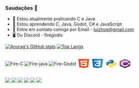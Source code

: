 ### Saudações 👋





- 🔭 Estou atualmente praticando C e Java
- 🌱 Estou aprendendo C, Java, Godot, C# e JavaScript
- 📱 Entre em contato comigo por Email - luizhoe@gmail.com
- 🖥 Ou Discord - firegodis

[![Anurag's GitHub stats](https://github-readme-stats.vercel.app/api?username=FireGodis&show_icons=true&theme=dark  )](https://github.com/FireGodis/github-readme-stats&show_icons=true&theme=dark  )
[![Top Langs](https://github-readme-stats.vercel.app/api/top-langs/?username=FireGodis&layout=donut&theme=dark)](https://github.com/FireGodis/github-readme-stats&theme=dark)




<div style="display: inline_block"><br>
  <img align="center" alt="Fire-C" height="30" width="40" src="https://cdn.jsdelivr.net/gh/devicons/devicon@latest/icons/c/c-original.svg">
  <img align="center" alt="Fire-java" height="30" width="40" src="https://cdn.jsdelivr.net/gh/devicons/devicon@latest/icons/java/java-original-wordmark.svg">
  <img align="center" alt="Fire-Godot" height="30" width="40" src="https://cdn.jsdelivr.net/gh/devicons/devicon@latest/icons/godot/godot-original.svg">
  <img align="center" alt="Fire-HTML" height="30" width="40" src="https://raw.githubusercontent.com/devicons/devicon/master/icons/html5/html5-original.svg">
  <img align="center" alt="Fire-CSS" height="30" width="40" src="https://raw.githubusercontent.com/devicons/devicon/master/icons/css3/css3-original.svg">
  <img align="center" alt="Fire-Python" height="30" width="40" src="https://raw.githubusercontent.com/devicons/devicon/master/icons/python/python-original.svg">
  <img align="center" alt="Fire-Csharp" height="30" width="40" src="https://raw.githubusercontent.com/devicons/devicon/master/icons/csharp/csharp-original.svg">
</div>

##

<div> 
  <a href="https://www.youtube.com/c/FireGod13" target="_blank"><img src="https://img.shields.io/badge/YouTube-FF0000?style=for-the-badge&logo=youtube&logoColor=white" target="_blank"></a>
  <a href="https://www.instagram.com/luiz_henrique_l13/" target="_blank"><img src="https://img.shields.io/badge/-Instagram-%23E4405F?style=for-the-badge&logo=instagram&logoColor=white" target="_blank"></a>
 	<a href="https://www.twitch.tv/firegodis" target="_blank"><img src="https://img.shields.io/badge/Twitch-9146FF?style=for-the-badge&logo=twitch&logoColor=white" target="_blank"></a>
 <a href="https://discord.gg/87Ux6t99wT" target="_blank"><img src="https://img.shields.io/badge/Discord-7289DA?style=for-the-badge&logo=discord&logoColor=white" target="_blank"></a> 
  <a href = "mailto:luizhoe@gmail.com"><img src="https://img.shields.io/badge/-Gmail-%23333?style=for-the-badge&logo=gmail&logoColor=white" target="_blank"></a>
  <a href="https://www.linkedin.com/in/luiz-henrique-883339244/" target="_blank"><img src="https://img.shields.io/badge/-LinkedIn-%230077B5?style=for-the-badge&logo=linkedin&logoColor=white" target="_blank"></a> 
  
</div>
